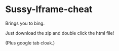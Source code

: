 # Sussy-Iframe-cheat
Brings you to bing.

Just download the zip and double click the html file! 

(Plus google tab cloak.)
